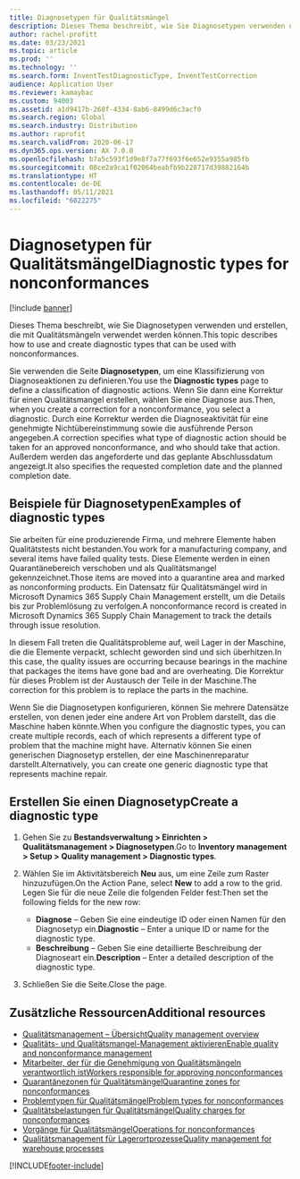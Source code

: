 ```yaml
---
title: Diagnosetypen für Qualitätsmängel
description: Dieses Thema beschreibt, wie Sie Diagnosetypen verwenden und erstellen, die mit Qualitätsmängeln verwendet werden können.
author: rachel-profitt
ms.date: 03/23/2021
ms.topic: article
ms.prod: ''
ms.technology: ''
ms.search.form: InventTestDiagnosticType, InventTestCorrection
audience: Application User
ms.reviewer: kamaybac
ms.custom: 94003
ms.assetid: a1d9417b-268f-4334-8ab6-8499d6c3acf0
ms.search.region: Global
ms.search.industry: Distribution
ms.author: raprofit
ms.search.validFrom: 2020-06-17
ms.dyn365.ops.version: AX 7.0.0
ms.openlocfilehash: b7a5c593f1d9e8f7a77f693f6e652e9355a985fb
ms.sourcegitcommit: 08ce2a9ca1f02064beabfb9b228717d39882164b
ms.translationtype: HT
ms.contentlocale: de-DE
ms.lasthandoff: 05/11/2021
ms.locfileid: "6022275"
---
```

# <a name="diagnostic-types-for-nonconformances"></a><span data-ttu-id="fff2b-103">Diagnosetypen für Qualitätsmängel</span><span class="sxs-lookup"><span data-stu-id="fff2b-103">Diagnostic types for nonconformances</span></span>

[!include [banner](../includes/banner.md)]

<span data-ttu-id="fff2b-104">Dieses Thema beschreibt, wie Sie Diagnosetypen verwenden und erstellen, die mit Qualitätsmängeln verwendet werden können.</span><span class="sxs-lookup"><span data-stu-id="fff2b-104">This topic describes how to use and create diagnostic types that can be used with nonconformances.</span></span>

<span data-ttu-id="fff2b-105">Sie verwenden die Seite **Diagnosetypen**, um eine Klassifizierung von Diagnoseaktionen zu definieren.</span><span class="sxs-lookup"><span data-stu-id="fff2b-105">You use the **Diagnostic types** page to define a classification of diagnostic actions.</span></span> <span data-ttu-id="fff2b-106">Wenn Sie dann eine Korrektur für einen Qualitätsmangel erstellen, wählen Sie eine Diagnose aus.</span><span class="sxs-lookup"><span data-stu-id="fff2b-106">Then, when you create a correction for a nonconformance, you select a diagnostic.</span></span> <span data-ttu-id="fff2b-107">Durch eine Korrektur werden die Diagnoseaktivität für eine genehmigte Nichtübereinstimmung sowie die ausführende Person angegeben.</span><span class="sxs-lookup"><span data-stu-id="fff2b-107">A correction specifies what type of diagnostic action should be taken for an approved nonconformance, and who should take that action.</span></span> <span data-ttu-id="fff2b-108">Außerdem werden das angeforderte und das geplante Abschlussdatum angezeigt.</span><span class="sxs-lookup"><span data-stu-id="fff2b-108">It also specifies the requested completion date and the planned completion date.</span></span>

## <a name="examples-of-diagnostic-types"></a><span data-ttu-id="fff2b-109">Beispiele für Diagnosetypen</span><span class="sxs-lookup"><span data-stu-id="fff2b-109">Examples of diagnostic types</span></span>

<span data-ttu-id="fff2b-110">Sie arbeiten für eine produzierende Firma, und mehrere Elemente haben Qualitätstests nicht bestanden.</span><span class="sxs-lookup"><span data-stu-id="fff2b-110">You work for a manufacturing company, and several items have failed quality tests.</span></span> <span data-ttu-id="fff2b-111">Diese Elemente werden in einen Quarantänebereich verschoben und als Qualitätsmangel gekennzeichnet.</span><span class="sxs-lookup"><span data-stu-id="fff2b-111">Those items are moved into a quarantine area and marked as nonconforming products.</span></span> <span data-ttu-id="fff2b-112">Ein Datensatz für Qualitätsmängel wird in Microsoft Dynamics 365 Supply Chain Management erstellt, um die Details bis zur Problemlösung zu verfolgen.</span><span class="sxs-lookup"><span data-stu-id="fff2b-112">A nonconformance record is created in Microsoft Dynamics 365 Supply Chain Management to track the details through issue resolution.</span></span>

<span data-ttu-id="fff2b-113">In diesem Fall treten die Qualitätsprobleme auf, weil Lager in der Maschine, die die Elemente verpackt, schlecht geworden sind und sich überhitzen.</span><span class="sxs-lookup"><span data-stu-id="fff2b-113">In this case, the quality issues are occurring because bearings in the machine that packages the items have gone bad and are overheating.</span></span> <span data-ttu-id="fff2b-114">Die Korrektur für dieses Problem ist der Austausch der Teile in der Maschine.</span><span class="sxs-lookup"><span data-stu-id="fff2b-114">The correction for this problem is to replace the parts in the machine.</span></span>

<span data-ttu-id="fff2b-115">Wenn Sie die Diagnosetypen konfigurieren, können Sie mehrere Datensätze erstellen, von denen jeder eine andere Art von Problem darstellt, das die Maschine haben könnte.</span><span class="sxs-lookup"><span data-stu-id="fff2b-115">When you configure the diagnostic types, you can create multiple records, each of which represents a different type of problem that the machine might have.</span></span> <span data-ttu-id="fff2b-116">Alternativ können Sie einen generischen Diagnosetyp erstellen, der eine Maschinenreparatur darstellt.</span><span class="sxs-lookup"><span data-stu-id="fff2b-116">Alternatively, you can create one generic diagnostic type that represents machine repair.</span></span>

## <a name="create-a-diagnostic-type"></a><span data-ttu-id="fff2b-117">Erstellen Sie einen Diagnosetyp</span><span class="sxs-lookup"><span data-stu-id="fff2b-117">Create a diagnostic type</span></span>

1. <span data-ttu-id="fff2b-118">Gehen Sie zu **Bestandsverwaltung \> Einrichten \> Qualitätsmanagement \> Diagnosetypen**.</span><span class="sxs-lookup"><span data-stu-id="fff2b-118">Go to **Inventory management \> Setup \> Quality management \> Diagnostic types**.</span></span>
1. <span data-ttu-id="fff2b-119">Wählen Sie im Aktivitätsbereich **Neu** aus, um eine Zeile zum Raster hinzuzufügen.</span><span class="sxs-lookup"><span data-stu-id="fff2b-119">On the Action Pane, select **New** to add a row to the grid.</span></span> <span data-ttu-id="fff2b-120">Legen Sie für die neue Zeile die folgenden Felder fest:</span><span class="sxs-lookup"><span data-stu-id="fff2b-120">Then set the following fields for the new row:</span></span>

    - <span data-ttu-id="fff2b-121">**Diagnose** – Geben Sie eine eindeutige ID oder einen Namen für den Diagnosetyp ein.</span><span class="sxs-lookup"><span data-stu-id="fff2b-121">**Diagnostic** – Enter a unique ID or name for the diagnostic type.</span></span>
    - <span data-ttu-id="fff2b-122">**Beschreibung** – Geben Sie eine detaillierte Beschreibung der Diagnoseart ein.</span><span class="sxs-lookup"><span data-stu-id="fff2b-122">**Description** – Enter a detailed description of the diagnostic type.</span></span>

1. <span data-ttu-id="fff2b-123">Schließen Sie die Seite.</span><span class="sxs-lookup"><span data-stu-id="fff2b-123">Close the page.</span></span>

## <a name="additional-resources"></a><span data-ttu-id="fff2b-124">Zusätzliche Ressourcen</span><span class="sxs-lookup"><span data-stu-id="fff2b-124">Additional resources</span></span>

- [<span data-ttu-id="fff2b-125">Qualitätsmanagement – Übersicht</span><span class="sxs-lookup"><span data-stu-id="fff2b-125">Quality management overview</span></span>](quality-management-processes.md)
- [<span data-ttu-id="fff2b-126">Qualitäts- und Qualitätsmangel-Management aktivieren</span><span class="sxs-lookup"><span data-stu-id="fff2b-126">Enable quality and nonconformance management</span></span>](enable-quality-management.md)
- [<span data-ttu-id="fff2b-127">Mitarbeiter, der für die Genehmigung von Qualitätsmängeln verantwortlich ist</span><span class="sxs-lookup"><span data-stu-id="fff2b-127">Workers responsible for approving nonconformances</span></span>](quality-responsible-workers.md)
- [<span data-ttu-id="fff2b-128">Quarantänezonen für Qualitätsmängel</span><span class="sxs-lookup"><span data-stu-id="fff2b-128">Quarantine zones for nonconformances</span></span>](quality-quarantine-zones.md)
- [<span data-ttu-id="fff2b-129">Problemtypen für Qualitätsmängel</span><span class="sxs-lookup"><span data-stu-id="fff2b-129">Problem types for nonconformances</span></span>](quality-problem-types.md)
- [<span data-ttu-id="fff2b-130">Qualitätsbelastungen für Qualitätsmängel</span><span class="sxs-lookup"><span data-stu-id="fff2b-130">Quality charges for nonconformances</span></span>](quality-charges.md)
- [<span data-ttu-id="fff2b-131">Vorgänge für Qualitätsmängel</span><span class="sxs-lookup"><span data-stu-id="fff2b-131">Operations for nonconformances</span></span>](quality-operations.md)
- [<span data-ttu-id="fff2b-132">Qualitätsmanagement für Lagerortprozesse</span><span class="sxs-lookup"><span data-stu-id="fff2b-132">Quality management for warehouse processes</span></span>](quality-management-for-warehouses-processes.md)

[!INCLUDE[footer-include](../../includes/footer-banner.md)]
